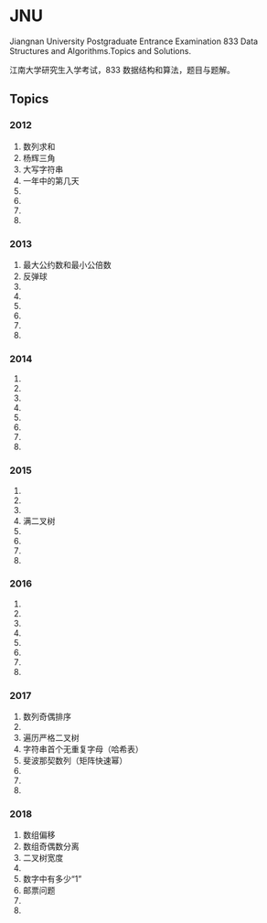 # JNU

Jiangnan University Postgraduate Entrance Examination 833 Data Structures and Algorithms.Topics and Solutions.

江南大学研究生入学考试，833 数据结构和算法，题目与题解。

## Topics

### 2012
1. 数列求和
2. 杨辉三角
3. 大写字符串
4. 一年中的第几天
5. 
6. 
7. 
8. 
### 2013
1. 最大公约数和最小公倍数
2. 反弹球
3. 
4. 
5. 
6. 
7. 
8. 
### 2014
1. 
2. 
3. 
4. 
5. 
6. 
7. 
8. 
### 2015
1. 
2. 
3. 
4. 满二叉树
5. 
6. 
7. 
8. 
### 2016
1. 
2. 
3. 
4. 
5. 
6. 
7. 
8. 
### 2017
1. 数列奇偶排序
2. 
3. 遍历严格二叉树
4. 字符串首个无重复字母（哈希表）
5. 斐波那契数列（矩阵快速幂）
6. 
7. 
8. 
### 2018
1. 数组偏移
2. 数组奇偶数分离
3. 二叉树宽度
4. 
5. 数字中有多少“1”
6. 邮票问题
7. 
8. 
